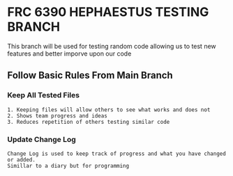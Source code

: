 # FRC 6390 HEPHAESTUS TESTING BRANCH
This branch will be used for testing random code allowing us to test new features and better imporve upon our code

## Follow Basic Rules From Main Branch

### Keep All Tested Files
    1. Keeping files will allow others to see what works and does not
    2. Shows team progress and ideas
    3. Reduces repetition of others testing similar code

### Update Change Log
    Change Log is used to keep track of progress and what you have changed or added.
    Simillar to a diary but for programming



